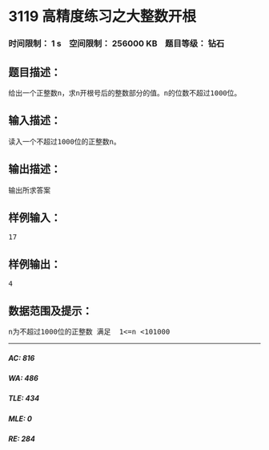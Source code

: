 # 3119 高精度练习之大整数开根   
### 时间限制： 1 s&nbsp;&nbsp;&nbsp;&nbsp;空间限制： 256000 KB&nbsp;&nbsp;&nbsp;&nbsp;题目等级： 钻石  
## 题目描述：  

<pre>
给出一个正整数n，求n开根号后的整数部分的值。n的位数不超过1000位。
</pre>
  
  
## 输入描述：  

<pre>
读入一个不超过1000位的正整数n。
</pre>
  
  
## 输出描述：  

<pre>
输出所求答案
</pre>
  
  
## 样例输入：  

<pre>
17
</pre>
  
  
## 样例输出：  

<pre>
4
</pre>
  
  
## 数据范围及提示：  

<pre>
n为不超过1000位的正整数 满足  1<=n <101000
</pre>
  
  
***  

##### AC: 816  
##### WA: 486  
##### TLE: 434  
##### MLE: 0  
##### RE: 284  
